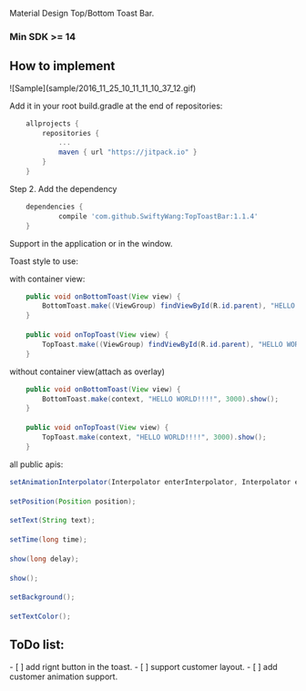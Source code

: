 Material Design Top/Bottom Toast Bar.


<h3>Min SDK >= 14</h3>

<h2>How to implement</h2>
![Sample](sample/2016_11_25_10_11_11_10_37_12.gif)

Add it in your root build.gradle at the end of repositories:
```gradle
	allprojects {
		repositories {
			...
			maven { url "https://jitpack.io" }
		}
	}
```
Step 2. Add the dependency
```gradle
    dependencies {
            compile 'com.github.SwiftyWang:TopToastBar:1.1.4'
	}
```

Support in the application or in the window.

Toast style to use:

with container view:
```java
    public void onBottomToast(View view) {
        BottomToast.make((ViewGroup) findViewById(R.id.parent), "HELLO WORLD!!!!", 3000).show();
    }

    public void onTopToast(View view) {
        TopToast.make((ViewGroup) findViewById(R.id.parent), "HELLO WORLD!!!!", 3000).show();
    }
```

without container view(attach as overlay)
```java
    public void onBottomToast(View view) {
        BottomToast.make(context, "HELLO WORLD!!!!", 3000).show();
    }

    public void onTopToast(View view) {
        TopToast.make(context, "HELLO WORLD!!!!", 3000).show();
    }
```

all public apis:

```java
setAnimationInterpolator(Interpolator enterInterpolator, Interpolator exitInterpolator);

setPosition(Position position);

setText(String text);

setTime(long time);

show(long delay);

show();

setBackground();

setTextColor();
```

<h2>ToDo list:</h2>
- [ ] add rignt button in the toast.
- [ ] support customer layout.
- [ ] add customer animation support.
